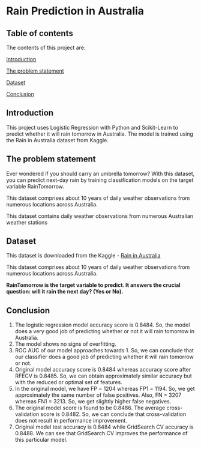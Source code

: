 # Rain Prediction in Australia


## Table of contents

The contents of this project are:

[Introduction](https://github.com/poojarao76/Supervised-Machine-Learning/tree/main/Classifcation/Rain#introduction)

[The problem statement](https://github.com/poojarao76/Supervised-Machine-Learning/tree/main/Classifcation/Rain#the-problem-statement)

[Dataset](https://github.com/poojarao76/Supervised-Machine-Learning/tree/main/Classifcation/Rain#dataset)

[Conclusion](https://github.com/poojarao76/Supervised-Machine-Learning/tree/main/Classifcation/Rain#conclusion)


## Introduction

This project uses Logistic Regression with Python and Scikit-Learn to predict whether it will rain tomorrow in Australia. The model is trained using the Rain in Australia dataset from Kaggle.


## The problem statement

Ever wondered if you should carry an umbrella tomorrow? With this dataset, you can predict next-day rain by training classification models on the target variable RainTomorrow.

This dataset comprises about 10 years of daily weather observations from numerous locations across Australia.

This dataset contains daily weather observations from numerous Australian weather stations


## Dataset 

This dataset is downloaded from the Kaggle - [Rain in Australia](https://www.kaggle.com/datasets/jsphyg/weather-dataset-rattle-package)

This dataset comprises about 10 years of daily weather observations from numerous locations across Australia.

**RainTomorrow is the target variable to predict. It answers the crucial question: will it rain the next day? (Yes or No).**


## Conclusion

1. The logistic regression model accuracy score is 0.8484. So, the model does a very good job of predicting whether or not it will rain tomorrow in Australia.
2. The model shows no signs of overfitting.
3. ROC AUC of our model approaches towards 1. So, we can conclude that our classifier does a good job of predicting whether it will rain tomorrow or not.
4. Original model accuracy score is 0.8484 whereas accuracy score after RFECV is 0.8485. So, we can obtain approximately similar accuracy but with the reduced or optimal set of features.
5. In the original model, we have FP = 1204 whereas FP1 = 1194. So, we get approximately the same number of false positives. Also, FN = 3207 whereas FN1 = 3213. So, we get slightly higher false negatives.
6. The original model score is found to be 0.8486. The average cross-validation score is 0.8482. So, we can conclude that cross-validation does not result in performance improvement.
7. Original model test accuracy is 0.8484 while GridSearch CV accuracy is 0.8488. We can see that GridSearch CV improves the performance of this particular model.
